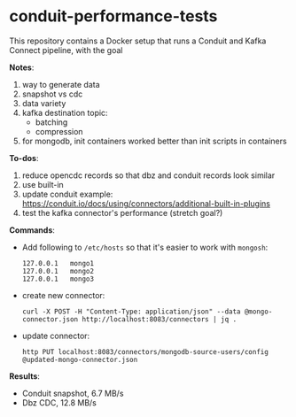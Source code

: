 # conduit-performance-tests

This repository contains a Docker setup that runs a Conduit and Kafka Connect pipeline, with the goal

**Notes**:

1. way to generate data
2. snapshot vs cdc
3. data variety
4. kafka destination topic:
	* batching
	* compression
5. for mongodb, init containers worked better than init scripts in containers


**To-dos**:
1. reduce opencdc records so that dbz and conduit records look similar
2. use built-in
3. update conduit example: https://conduit.io/docs/using/connectors/additional-built-in-plugins
4. test the kafka connector's performance (stretch goal?)

**Commands**:

- Add following to `/etc/hosts` so that it's easier to work with `mongosh`:
  ```
  127.0.0.1   mongo1
  127.0.0.1   mongo2
  127.0.0.1   mongo3
  ```
- create new connector:
  ```shell
  curl -X POST -H "Content-Type: application/json" --data @mongo-connector.json http://localhost:8083/connectors | jq .
  ```

- update connector:
  ```shell
  http PUT localhost:8083/connectors/mongodb-source-users/config @updated-mongo-connector.json
  ```

**Results**:

- Conduit snapshot, 6.7 MB/s
- Dbz CDC, 12.8 MB/s
